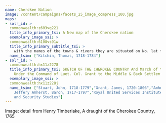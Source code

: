 ```yaml
---
name: Cherokee Nation
image: /content/campaigns/facets_25_image_compress_100.jpg
maps:
- solr_id: > 
  commonwealth:z603vg221
  title_info_primary_tsi: A New map of the Cherokee nation
  exemplary_image_ssi: > 
  commonwealth:6108vs91w
  title_info_primary_subtitle_tsi: > 
    with the names of the towns & rivers they are situated on No. lat from 34 to 36
  name_tsim: ["Kitchin, Thomas, 1718-1784"]
- solr_id: > 
  commonwealth:hx11z2278
  title_info_primary_tsi: SKETCH OF THE CHEROKEE COUNTRY And March of the Troops
    Under the Command of Luet. Col. Grant to the Middle & Back Settlem:ts. 1761
  exemplary_image_ssi: > 
  commonwealth:hx11z228j
  name_tsim: ["Stuart, John, 1718-1779","Grant, James, 1720-1806","Amherst,
    Jeffery Amherst, Baron, 1717-1797","Royal United Services Institute for Defence
    and Security Studies"]
---
```

Image: detail from Henry Timberlake, A draught of the Cherokee Country, 1765